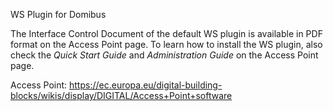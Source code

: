 
WS Plugin for Domibus

The Interface Control Document of the default WS plugin is available in PDF format on the Access Point page.
To learn how to install the WS plugin, also check the _Quick Start Guide_ and _Administration Guide_ on the Access Point page.

Access Point: https://ec.europa.eu/digital-building-blocks/wikis/display/DIGITAL/Access+Point+software
